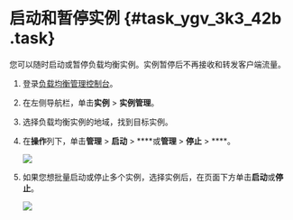 # 启动和暂停实例 {#task_ygv_3k3_42b .task}

您可以随时启动或暂停负载均衡实例。实例暂停后不再接收和转发客户端流量。

1.  登录[负载均衡管理控制台](https://slb.console.aliyun.com/slb/cn-hangzhou)。 
2.  在左侧导航栏，单击**实例** \> **实例管理**。 
3.  选择负载均衡实例的地域，找到目标实例。 
4.  在**操作**列下，单击**管理** \> **启动** \> ****或**管理** \> **停止** \> ****。 

    ![](http://static-aliyun-doc.oss-cn-hangzhou.aliyuncs.com/assets/img/16153/7383_zh-CN.png)

5.  如果您想批量启动或停止多个实例，选择实例后，在页面下方单击**启动**或**停止**。 

    ![](http://static-aliyun-doc.oss-cn-hangzhou.aliyuncs.com/assets/img/16153/7384_zh-CN.png)


